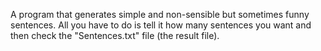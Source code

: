 A program that generates simple and non-sensible but sometimes funny sentences.
All you have to do is tell it how many sentences you want and then check the "Sentences.txt" file (the result file).
